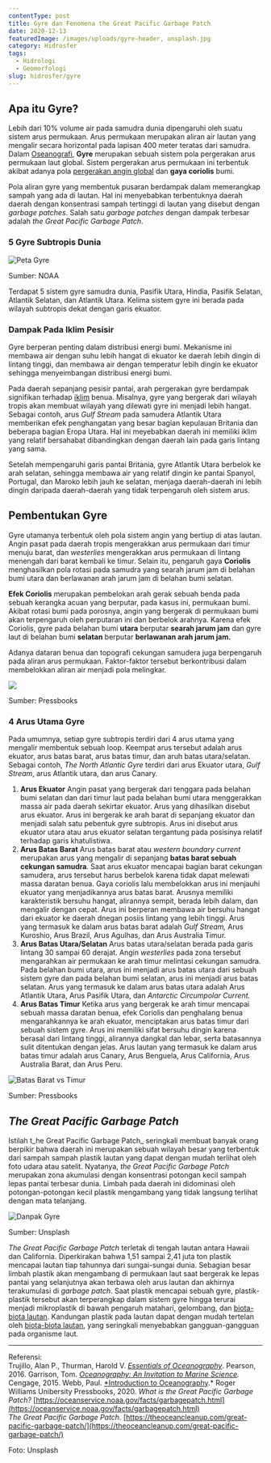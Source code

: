 ```yaml
---
contentType: post
title: Gyre dan Fenomena the Great Pacific Garbage Patch
date: 2020-12-13
featuredImage: /images/uploads/gyre-header, unsplash.jpg
category: Hidrosfer
tags:
  - Hidrologi
  - Geomorfologi
slug: hidrosfer/gyre
---
```


## Apa itu Gyre?

Lebih dari 10% volume air pada samudra dunia dipengaruhi oleh suatu sistem arus permukaan. Arus permukaan merupakan aliran air lautan yang mengalir secara horizontal pada lapisan 400 meter teratas dari samudra. Dalam [Oseanografi](https://supergeografi.com/hidrosfer/oseanografi/), **Gyre** merupakan sebuah sistem pola pergerakan arus permukaan laut global. Sistem pergerakan arus permukaan ini terbentuk akibat adanya pola [pergerakan angin global](https://supergeografi.com/atmosfer/sirkulasi-atmosfer/) dan **gaya coriolis** bumi.

Pola aliran gyre yang membentuk pusaran berdampak dalam memerangkap sampah yang ada di lautan. Hal ini menyebabkan terbentuknya daerah daerah dengan konsentrasi sampah tertinggi di lautan yang disebut dengan _garbage patches_. Salah satu _garbage patches_ dengan dampak terbesar adalah _the Great Pacific Garbage Patch_.

### 5 Gyre Subtropis Dunia

![Peta Gyre](images/uploads/gyre-map-noaa.jpg)

Sumber: NOAA

Terdapat 5 sistem gyre samudra dunia, Pasifik Utara, Hindia, Pasifik Selatan, Atlantik Selatan, dan Atlantik Utara. Kelima sistem gyre ini berada pada wilayah subtropis dekat dengan garis ekuator.

### Dampak Pada Iklim Pesisir

Gyre berperan penting dalam distribusi energi bumi. Mekanisme ini membawa air dengan suhu lebih hangat di ekuator ke daerah lebih dingin di lintang tinggi, dan membawa air dengan temperatur lebih dingin ke ekuator sehingga menyeimbangan distribusi energi bumi.

Pada daerah sepanjang pesisir pantai, arah pergerakan gyre berdampak signifikan terhadap [iklim](https://supergeografi.com/atmosfer/cuaca-dan-iklim/) benua. Misalnya, gyre yang bergerak dari wilayah tropis akan membuat wilayah yang dilewati gyre ini menjadi lebih hangat. Sebagai contoh, arus _Gulf Stream_ pada samudera Atlantik Utara memberikan efek penghangatan yang besar bagian kepulauan Britania dan beberapa bagian Eropa Utara. Hal ini meyebabkan daerah ini memiliki iklim yang relatif bersahabat dibandingkan dengan daerah lain pada garis lintang yang sama.

Setelah mempengaruhi garis pantai Britania, gyre Atlantik Utara berbelok ke arah selatan, sehingga membawa air yang relatif dingin ke pantai Spanyol, Portugal, dan Maroko lebih jauh ke selatan, menjaga daerah-daerah ini lebih dingin daripada daerah-daerah yang tidak terpengaruh oleh sistem arus.

## Pembentukan Gyre

Gyre utamanya terbentuk oleh pola sistem angin yang bertiup di atas lautan. Angin pasat pada daerah tropis mengerakkan arus permukaan dari timur menuju barat, dan _westerlies_ mengerakkan arus permukaan di lintang menengah dari barat kembali ke timur. Selain itu, pengaruh gaya **Coriolis** menghasilkan pola rotasi pada samudra yang searah jarum jam di belahan bumi utara dan berlawanan arah jarum jam di belahan bumi selatan.

**Efek Coriolis** merupakan pembelokan arah gerak sebuah benda pada sebuah kerangka acuan yang berputar, pada kasus ini, permukaan bumi. Akibat rotasi bumi pada porosnya, angin yang bergerak di permukaan bumi akan terpengaruh oleh perputaran ini dan berbelok arahnya. Karena efek Coriolis, gyre pada belahan bumi **utara** berputar **searah jarum jam** dan gyre laut di belahan bumi **selatan** berputar **berlawanan arah jarum jam.**

Adanya dataran benua dan topografi cekungan samudera juga berpengaruh pada aliran arus permukaan. Faktor-faktor tersebut berkontribusi dalam membelokkan aliran air menjadi pola melingkar.

![](images/uploads/gyre-currents-pressbooks-1024x464.png)

Sumber: Pressbooks

### 4 Arus Utama Gyre

Pada umumnya, setiap gyre subtropis terdiri dari 4 arus utama yang mengalir membentuk sebuah loop. Keempat arus tersebut adalah arus ekuator, arus batas barat, arus batas timur, dan aruh batas utara/selatan. Sebagai contoh, _The North Atlantic Gyre_ terdiri dari arus Ekuator utara, _Gulf Stream_, arus Atlantik utara, dan arus Canary.

1. **Arus Ekuator** Angin pasat yang bergerak dari tenggara pada belahan bumi selatan dan dari timur laut pada belahan bumi utara menggerakkan massa air pada daerah sekirtar ekuator. Arus yang dihasilkan disebut arus ekuator. Arus ini bergerak ke arah barat di sepanjang ekuator dan menjadi salah satu pebentuk gyre subtropis. Arus ini disebut arus ekuator utara atau arus ekuator selatan tergantung pada posisinya relatif terhadap garis khatulistiwa.
2. **Arus Batas Barat** Arus batas barat atau _western boundary current_ merupakan arus yang mengalir di sepanjang **batas barat sebuah cekungan samudra**. Saat arus ekuator mencapai bagian barat cekungan samudera, arus tersebut harus berbelok karena tidak dapat melewati massa daratan benua. Gaya coriolis lalu membelokkan arus ini menjauhi ekuator yang menjadikannya arus batas barat. Arusnya memiliki karakteristik bersuhu hangat, alirannya sempit, berada lebih dalam, dan mengalir dengan cepat. Arus ini berperan membawa air bersuhu hangat dari ekuator ke daerah dnegan posiis lintang yang lebih tinggi. Arus yang termasuk ke dalam arus batas barat adalah _Gulf Stream,_ Arus Kuroshio, Arus Brazil, Arus Agulhas, dan Arus Australia Timur.
3. **Arus Batas Utara/Selatan** Arus batas utara/selatan berada pada garis lintang 30 sampai 60 derajat. Angin _westerlies_ pada zona tersebut mengarahkan air permukaan ke arah timur melintasi cekungan samudra. Pada belahan bumi utara, arus ini menjadi arus batas utara dari sebuah sistem gyre dan pada belahan bumi selatan, arus ini menjadi arus batas selatan. Arus yang termasuk ke dalam arus batas utara adalah Arus Atlantik Utara, Arus Pasifik Utara, dan _Antarctic Circumpolar Current._
4. **Arus Batas Timur** Ketika arus yang bergerak ke arah timur mencapai sebuah massa daratan benua, efek Coriolis dan penghalang benua mengarahkannya ke arah ekuator, menciptakan arus batas timur dari sebuah sistem gyre. Arus ini memiliki sifat bersuhu dingin karena berasal dari lintang tinggi, alirannya dangkal dan lebar, serta batasannya sulit ditentukan dengan jelas. Arus lautan yang termasuk ke dalam arus batas timur adalah arus Canary, Arus Benguela, Arus California, Arus Australia Barat, dan Arus Peru.

![Batas Barat vs Timur](images/uploads/gyre-western-vs-eastern-pressbooks-1024x977.png)

Sumber: Pressbooks

## _The Great Pacific Garbage Patch_

Istilah t_he Great Pacific Garbage Patch_ seringkali membuat banyak orang berpikir bahwa daerah ini merupakan sebuah wilayah besar yang terbentuk dari sampah sampah plastik lautan yang dapat dengan mudah terlihat oleh foto udara atau satelit. Nyatanya, _the Great Pacific Garbage Patch_ merupakan zona akumulasi dengan konsentrasi potongan kecil sampah lepas pantai terbesar dunia. Limbah pada daerah ini didominasi oleh potongan-potongan kecil plastik mengambang yang tidak langsung terlihat dengan mata telanjang.

![Danpak Gyre](images/uploads/gyre-plastic-unsplash-1024x768.jpg)

Sumber: Unsplash

_The Great Pacific Garbage Patch_ terletak di tengah lautan antara Hawaii dan California. Diperkirakan bahwa 1,51 sampai 2,41 juta ton plastik mencapai lautan tiap tahunnya dari sungai-sungai dunia. Sebagian besar limbah plastik akan mengambang di permukaan laut saat bergerak ke lepas pantai yang selanjutnya akan terbawa oleh arus lautan dan akhirnya terakumulasi di _garbage patch_. Saat plastik mencapai sebuah gyre, plastik-plastik tersebut akan terperangkap dalam sistem gyre hingga terurai menjadi mikroplastik di bawah pengaruh matahari, gelombang, dan [biota-biota lautan](https://supergeografi.com/hidrosfer/organisme-akuatik/). Kandungan plastik pada lautan dapat dengan mudah tertelan oleh [biota-biota lautan](https://supergeografi.com/hidrosfer/organisme-akuatik/), yang seringkali menyebabkan gangguan-gangguan pada organisme laut.

* * *

Referensi:  
Trujillo, Alan P., Thurman, Harold V. _[Essentials of Oceanography](https://amzn.to/39YITZ8)_. Pearson, 2016. 
Garrison, Tom. _[Oceanography: An Invitation to Marine Science](https://amzn.to/3ii6Tcq)._ Cengage, 2015. 
Webb, Paul. [\*Introduction to Oceanography](https://rwu.pressbooks.pub/webboceanography/).\* Roger Williams Unibersity Pressbooks, 2020. 
_What is the Great Pacific Garbage Patch?_ [https://oceanservice.noaa.gov/facts/garbagepatch.html](https://oceanservice.noaa.gov/facts/garbagepatch.html)  
_The Great Pacific Garbage Patch._ [https://theoceancleanup.com/great-pacific-garbage-patch/](https://theoceancleanup.com/great-pacific-garbage-patch/)

Foto: Unsplash
